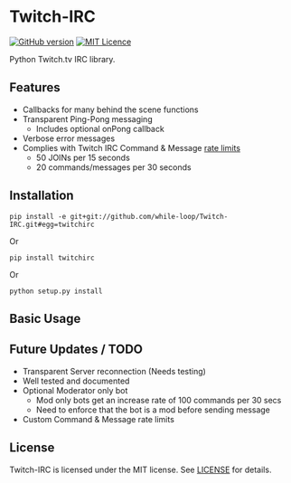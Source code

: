 Twitch-IRC
==========
[![GitHub version](https://badge.fury.io/gh/while-loop%2FTwitch-IRC.svg)](https://badge.fury.io/gh/while-loop%2FTwitch-IRC) [![MIT Licence](https://badges.frapsoft.com/os/mit/mit.svg?v=103)](https://opensource.org/licenses/mit-license.php)   

Python Twitch.tv IRC library.

Features
--------
- Callbacks for many behind the scene functions
- Transparent Ping-Pong messaging
  - Includes optional onPong callback
- Verbose error messages
- Complies with Twitch IRC Command & Message [rate limits](https://help.twitch.tv/customer/portal/articles/1302780-twitch-irc)
    - 50 JOINs per 15 seconds
    - 20 commands/messages per 30 seconds 

Installation
------------
    pip install -e git+git://github.com/while-loop/Twitch-IRC.git#egg=twitchirc
Or

    pip install twitchirc
Or

    python setup.py install

Basic Usage
-----------


Future Updates / TODO
--------------
- Transparent Server reconnection (Needs testing)
- Well tested and documented
- Optional Moderator only bot
    - Mod only bots get an increase rate of 100 commands per 30 secs
    - Need to enforce that the bot is a mod before sending message
- Custom Command & Message rate limits


License
-------
Twitch-IRC is licensed under the MIT license. See [LICENSE](LICENSE) for details.

